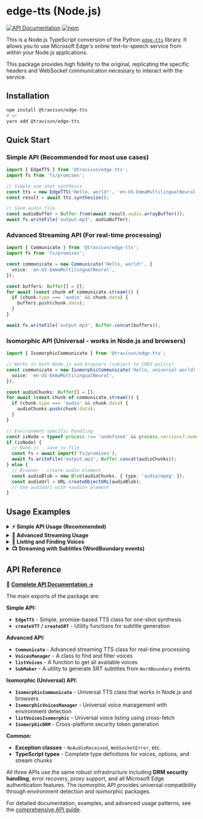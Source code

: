 # edge-tts (Node.js)

[![API Documentation](https://img.shields.io/badge/API-Documentation-blue)](./API.md)
[![npm](https://img.shields.io/npm/v/@travisvn/edge-tts)](https://www.npmjs.com/package/@travisvn/edge-tts)

This is a Node.js TypeScript conversion of the Python [`edge-tts`](https://github.com/rany2/edge-tts) library. It allows you to use Microsoft Edge's online text-to-speech service from within your Node.js applications.

This package provides high fidelity to the original, replicating the specific headers and WebSocket communication necessary to interact with the service.

## Installation

```bash
npm install @travisvn/edge-tts
# or
yarn add @travisvn/edge-tts
```

## Quick Start

### Simple API (Recommended for most use cases)

```typescript
import { EdgeTTS } from '@travisvn/edge-tts';
import fs from 'fs/promises';

// Simple one-shot synthesis
const tts = new EdgeTTS('Hello, world!', 'en-US-EmmaMultilingualNeural');
const result = await tts.synthesize();

// Save audio file
const audioBuffer = Buffer.from(await result.audio.arrayBuffer());
await fs.writeFile('output.mp3', audioBuffer);
```

### Advanced Streaming API (For real-time processing)

```typescript
import { Communicate } from '@travisvn/edge-tts';
import fs from 'fs/promises';

const communicate = new Communicate('Hello, world!', {
  voice: 'en-US-EmmaMultilingualNeural',
});

const buffers: Buffer[] = [];
for await (const chunk of communicate.stream()) {
  if (chunk.type === 'audio' && chunk.data) {
    buffers.push(chunk.data);
  }
}

await fs.writeFile('output.mp3', Buffer.concat(buffers));
```

### Isomorphic API (Universal - works in Node.js and browsers)

```typescript
import { IsomorphicCommunicate } from '@travisvn/edge-tts';

// Works in both Node.js and browsers (subject to CORS policy)
const communicate = new IsomorphicCommunicate('Hello, universal world!', {
  voice: 'en-US-EmmaMultilingualNeural',
});

const audioChunks: Buffer[] = [];
for await (const chunk of communicate.stream()) {
  if (chunk.type === 'audio' && chunk.data) {
    audioChunks.push(chunk.data);
  }
}

// Environment-specific handling
const isNode = typeof process !== 'undefined' && process.versions?.node;
if (isNode) {
  // Node.js - save to file
  const fs = await import('fs/promises');
  await fs.writeFile('output.mp3', Buffer.concat(audioChunks));
} else {
  // Browser - create audio element
  const audioBlob = new Blob(audioChunks, { type: 'audio/mpeg' });
  const audioUrl = URL.createObjectURL(audioBlob);
  // Use audioUrl with <audio> element
}
```

## Usage Examples

<details>
<summary><strong>⚡ Simple API Usage (Recommended)</strong></summary>

Here's how to use the simple, promise-based API for quick synthesis:

```typescript
// examples/simple-api.ts
import { EdgeTTS, createVTT, createSRT } from '@travisvn/edge-tts';
import { promises as fs } from 'fs';
import path from 'path';

const TEXT = 'Hello, world! This is a test of the simple edge-tts API.';
const VOICE = 'en-US-EmmaMultilingualNeural';
const OUTPUT_FILE = path.join(__dirname, 'simple-test.mp3');

async function main() {
  // Create TTS instance with prosody options
  const tts = new EdgeTTS(TEXT, VOICE, {
    rate: '+10%',
    volume: '+0%',
    pitch: '+0Hz',
  });

  try {
    // Synthesize speech (one-shot)
    const result = await tts.synthesize();

    // Save audio file
    const audioBuffer = Buffer.from(await result.audio.arrayBuffer());
    await fs.writeFile(OUTPUT_FILE, audioBuffer);

    // Generate subtitle files
    const vttContent = createVTT(result.subtitle);
    const srtContent = createSRT(result.subtitle);

    await fs.writeFile('subtitles.vtt', vttContent);
    await fs.writeFile('subtitles.srt', srtContent);

    console.log(`Audio saved to ${OUTPUT_FILE}`);
    console.log(`Generated ${result.subtitle.length} word boundaries`);
  } catch (error) {
    console.error('Synthesis failed:', error);
  }
}

main().catch(console.error);
```

</details>

<details>
<summary><strong>📁 Advanced Streaming Usage</strong></summary>

Here is an example using the advanced streaming API for real-time processing:

```typescript
// examples/streaming.ts
import { Communicate } from '@travisvn/edge-tts';
import { promises as fs } from 'fs';
import path from 'path';

const TEXT =
  'Hello, world! This is a test of the new edge-tts Node.js library.';
const VOICE = 'en-US-EmmaMultilingualNeural';
const OUTPUT_FILE = path.join(__dirname, 'test.mp3');

async function main() {
  const communicate = new Communicate(TEXT, { voice: VOICE });

  const buffers: Buffer[] = [];
  for await (const chunk of communicate.stream()) {
    if (chunk.type === 'audio' && chunk.data) {
      buffers.push(chunk.data);
    }
  }

  const finalBuffer = Buffer.concat(buffers);
  await fs.writeFile(OUTPUT_FILE, finalBuffer);

  console.log(`Audio saved to ${OUTPUT_FILE}`);
}

main().catch(console.error);
```

</details>

<details>
<summary><strong>🎤 Listing and Finding Voices</strong></summary>

You can list all available voices and filter them by criteria.

```typescript
// examples/listVoices.ts
import { VoicesManager } from '@travisvn/edge-tts';

async function main() {
  const voicesManager = await VoicesManager.create();

  // Find all English voices
  const voices = voicesManager.find({ Language: 'en' });
  console.log(
    'English voices:',
    voices.map((v) => v.ShortName)
  );

  // Find female US voices
  const femaleUsVoices = voicesManager.find({
    Gender: 'Female',
    Locale: 'en-US',
  });
  console.log(
    'Female US voices:',
    femaleUsVoices.map((v) => v.ShortName)
  );
}

main().catch(console.error);
```

</details>

<details>
<summary><strong>📺 Streaming with Subtitles (WordBoundary events)</strong></summary>

The `stream()` method provides `WordBoundary` events for generating subtitles.

```typescript
// examples/streaming.ts
import { Communicate, SubMaker } from '@travisvn/edge-tts';

const TEXT = 'This is a test of the streaming functionality, with subtitles.';
const VOICE = 'en-GB-SoniaNeural';

async function main() {
  const communicate = new Communicate(TEXT, { voice: VOICE });
  const subMaker = new SubMaker();

  for await (const chunk of communicate.stream()) {
    if (chunk.type === 'audio' && chunk.data) {
      // Do something with the audio data, e.g., stream it to a client.
      console.log(`Received audio chunk of size: ${chunk.data.length}`);
    } else if (chunk.type === 'WordBoundary') {
      subMaker.feed(chunk);
    }
  }

  // Get the subtitles in SRT format.
  const srt = subMaker.getSrt();
  console.log('\nGenerated Subtitles (SRT):\n', srt);
}

main().catch(console.error);
```

</details>

## API Reference

📖 **[Complete API Documentation →](./API.md)**

The main exports of the package are:

**Simple API:**

- **`EdgeTTS`** - Simple, promise-based TTS class for one-shot synthesis
- **`createVTT`** / **`createSRT`** - Utility functions for subtitle generation

**Advanced API:**

- **`Communicate`** - Advanced streaming TTS class for real-time processing
- **`VoicesManager`** - A class to find and filter voices
- **`listVoices`** - A function to get all available voices
- **`SubMaker`** - A utility to generate SRT subtitles from `WordBoundary` events

**Isomorphic (Universal) API:**

- **`IsomorphicCommunicate`** - Universal TTS class that works in Node.js and browsers
- **`IsomorphicVoicesManager`** - Universal voice management with environment detection
- **`listVoicesIsomorphic`** - Universal voice listing using cross-fetch
- **`IsomorphicDRM`** - Cross-platform security token generation

**Common:**

- **Exception classes** - `NoAudioReceived`, `WebSocketError`, etc.
- **TypeScript types** - Complete type definitions for voices, options, and stream chunks

All three APIs use the same robust infrastructure including **DRM security handling**, error recovery, proxy support, and all Microsoft Edge authentication features. The isomorphic API provides universal compatibility through environment detection and isomorphic packages.

For detailed documentation, examples, and advanced usage patterns, see the [comprehensive API guide](./API.md).
